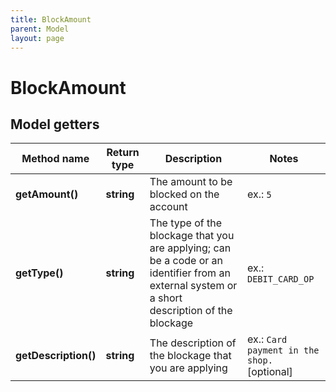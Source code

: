 ```yaml
---
title: BlockAmount
parent: Model
layout: page
---
```


# BlockAmount

## Model getters

Method name | Return type | Description | Notes
------------ | ------------- | ------------- | -------------
**getAmount()** | **string** | The amount to be blocked on the account | ex.: `5`
**getType()** | **string** | The type of the blockage that you are applying; can be a code or an identifier from an external system or a short description of the blockage | ex.: `DEBIT_CARD_OP`
**getDescription()** | **string** | The description of the blockage that you are applying | ex.: `Card payment in the shop.` [optional]

